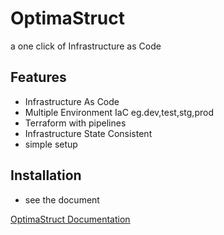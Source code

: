 
# OptimaStruct

a one click of Infrastructure as Code


## Features
- Infrastructure As Code
- Multiple Environment IaC eg.dev,test,stg,prod
- Terraform with pipelines
- Infrastructure State Consistent
- simple setup

## Installation

- see the document

[OptimaStruct Documentation]([https://bestengineer.atlassian.net/l/cp/iGbAVW04](https://drive.google.com/file/d/1IQYLueX60B1-sD6XRF1AQBuWepQmv8Yb/view?usp=sharing) "Google's Homepage")
